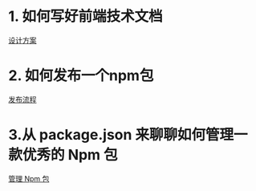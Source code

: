 # 1. 如何写好前端技术文档
[设计方案](https://juejin.cn/post/6998519744072515621)

# 2. 如何发布一个npm包
[发布流程](https://blog.csdn.net/guxin_duyin/article/details/127154653)

# 3.从 package.json 来聊聊如何管理一款优秀的 Npm 包
[管理 Npm 包](https://juejin.cn/post/7126394898445500423)
